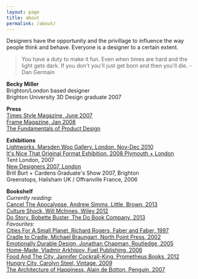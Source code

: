 ```yaml
---
layout: page
title: about
permalink: /about/
---
```


Designers have the opportunity and the privillage to influence the way people think and behave.  Everyone is a designer to a certain extent.

> You have a duty to make it fun.  Even when times are hard and the light gets dark.  If you don't you'll just get born and then you'll die. - Dan Germain

__Becky Miller__  
Brighton/London based designer  
Brighton University 3D Design graduate 2007  

__Press__  
[Times Style Magazine, June 2007]("jpg/timesstylemag100607.jpg")  
[Frame Magazine, Jan 2008]("jpg/framemag0108.jpg")  
[The Fundamentals of Product Design]("jpg/fundprod2009.jpg")  

__Exhibitions__  
[Lightworks, Marsden Woo Gallery, London, Nov-Dec 2010]("http://www.marsdenwoo.com/docs/press_lightworks_10.pdf")  
[It's Nice That Original Format Exhibition, 2008 Plymouth + London]("http://version1.itsnicethat.com/index.php?s=of")  
Tent London, 2007  
[New Designers 2007, London]("http://www.core77.com/blog/education/u_of_brighton_london_new_designers_sneak_preview_6574.asp")  
Brill Burt + Cardens Graduate's Show 2007, Brighton  
Greenstops, Halisham UK / Offranville France, 2006  

__Bookshelf__  
_Currently reading:_  
[Cancel The Apocalypse, Andrew Simms, Little, Brown, 2013]("http://www.theguardian.com/books/2013/feb/28/cancel-apocalypse-andrew-simms-review")  
[Culture Shock, Will McInnes, Wiley 2012]("http://willmcinnes.com/book-culture-shock/")  
[Do Story, Bobette Buster, The Do Book Company, 2013]("http://thedobook.co/products/do-story-how-to-tell-your-story-so-the-world-listens")  
_Favourites:_  
[Cities For A Small Planet, Richard Rogers, Faber and Faber, 1997]("https://www.questia.com/library/91043750/cities-for-a-small-planet")  
[Cradle to Cradle, Michael Braungart, North Point Press, 2002]("http://www.mbdc.com/cradle-to-cradle/cradle-to-cradle-book/")  
[Emotionally Durable Design, Jonathan Chapman, Routledge, 2005]("http://www.routledge.com/books/details/9781844071814/")  
[Home-Made, Vladmir Arkhipov, Fuel Publishing, 2006]("http://fuel-design.com/publishing/home-made/")  
[Food And The City, Jannifer Cockrall-King, Prometheus Books, 2012]("http://foodgirl.squarespace.com/about-me/")  
[Hungry City, Carolyn Steel, Vintage, 2009]("http://www.hungrycitybook.co.uk/")  
[The Architecture of Happiness, Alain de Botton, Penguin, 2007]("http://alaindebotton.com/architecture/")  
